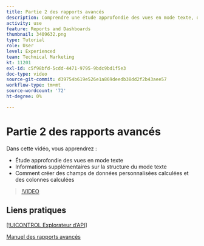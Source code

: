 ```yaml
---
title: Partie 2 des rapports avancés
description: Comprendre une étude approfondie des vues en mode texte, des détails supplémentaires sur la structure du mode texte, des données personnalisées calculées et des colonnes calculées.
activity: use
feature: Reports and Dashboards
thumbnail: 3409632.png
type: Tutorial
role: User
level: Experienced
team: Technical Marketing
kt: 11201
exl-id: c5f98bfd-5cdd-4471-9795-9bdc9bd1f5e3
doc-type: video
source-git-commit: d39754b619e526e1a869deedb38dd2f2b43aee57
workflow-type: tm+mt
source-wordcount: '72'
ht-degree: 0%

---
```


# Partie 2 des rapports avancés

Dans cette vidéo, vous apprendrez :

* Étude approfondie des vues en mode texte
* Informations supplémentaires sur la structure du mode texte
* Comment créer des champs de données personnalisées calculées et des colonnes calculées

>[!VIDEO](https://video.tv.adobe.com/v/3409634/?quality=12)

## Liens pratiques

[[!UICONTROL Explorateur d’API]](https://developer.adobe.com/workfront/api-explorer/)

[Manuel des rapports avancés](/help/assets/advanced-reporting-manual.pdf)

